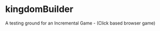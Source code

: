 kingdomBuilder
==============

A testing ground for an Incremental Game - (Click based browser game)
